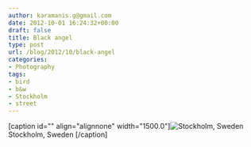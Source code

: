 ```yaml
---
author: karamanis.g@gmail.com
date: 2012-10-01 16:24:32+00:00
draft: false
title: Black angel
type: post
url: /blog/2012/10/black-angel
categories:
- Photography
tags:
- bird
- b&w
- Stockholm
- street
---
```


[caption id="" align="alignnone" width="1500.0"]![ Stockholm, Sweden ](/images/2012-10-01-201210black-angel/20120922-R0011940.jpg)
 Stockholm, Sweden [/caption]

